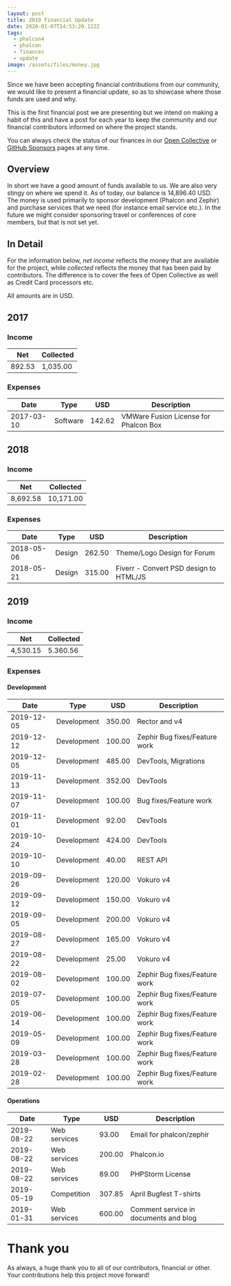 ```yaml
---
layout: post
title: 2019 Financial Update
date: 2020-01-07T14:53:20.122Z
tags:
  - phalcon4
  - phalcon
  - finances
  - update
image: /assets/files/money.jpg
---
```

Since we have been accepting financial contributions from our community, we would like to present a financial update, so as to showcase where those funds are used and why.

<!--more-->

This is the first financial post we are presenting but we intend on making a habit of this and have a post for each year to keep the community and our financial contributors informed on where the project stands.

You can always check the status of our finances in our [Open Collective](https://opencollective.com/phalcon) or [GitHub Sponsors](https://phalcon.io/fund) pages at any time.

## Overview

In short we have a good amount of funds available to us. We are also very stingy on where we spend it. As of today, our balance is 14,896.40 USD. The money is used primarily to sponsor development (Phalcon and Zephir) and purchase services that we need (for instance email service etc.). In the future we might consider sponsoring travel or conferences of core members, but that is not set yet.

## In Detail

For the information below, *net income* reflects the money that are available for the project, while *collected* reflects the money that has been paid by contributors. The difference is to cover the fees of Open Collective as well as Credit Card processors etc.

All amounts are in USD.

## 2017

### Income

| Net    | Collected |
| ------ | --------- |
| 892.53 | 1,035.00  |

### Expenses

| Date       | Type     | USD    | Description                           |
| ---------- | -------- | ------ | ------------------------------------- |
| 2017-03-10 | Software | 142.62 | VMWare Fusion License for Phalcon Box |

## 2018

### Income

| Net      | Collected |
| -------- | --------- |
| 8,692.58 | 10,171.00 |

### Expenses

| Date       | Type   | USD    | Description                            |
| ---------- | ------ | ------ | -------------------------------------- |
| 2018-05-06 | Design | 262.50 | Theme/Logo Design for Forum            |
| 2018-05-21 | Design | 315.00 | Fiverr - Convert PSD design to HTML/JS |

## 2019

### Income

| Net      | Collected |
| -------- | --------- |
| 4,530.15 | 5.360.56  |

### Expenses

#### Development

| Date       | Type        | USD    | Description                   |
| ---------- | ----------- | ------ | ----------------------------- |
| 2019-12-05 | Development | 350.00 | Rector and v4                 |
| 2019-12-12 | Development | 100.00 | Zephir Bug fixes/Feature work |
| 2019-12-05 | Development | 485.00 | DevTools, Migrations          |
| 2019-11-13 | Development | 352.00 | DevTools                      |
| 2019-11-07 | Development | 100.00 | Bug fixes/Feature work        |
| 2019-11-01 | Development | 92.00  | DevTools                      |
| 2019-10-24 | Development | 424.00 | DevTools                      |
| 2019-10-10 | Development | 40.00  | REST API                      |
| 2019-09-26 | Development | 120.00 | Vokuro v4                     |
| 2019-09-12 | Development | 150.00 | Vokuro v4                     |
| 2019-09-05 | Development | 200.00 | Vokuro v4                     |
| 2019-08-27 | Development | 165.00 | Vokuro v4                     |
| 2019-08-22 | Development | 25.00  | Vokuro v4                     |
| 2019-08-02 | Development | 100.00 | Zephir Bug fixes/Feature work |
| 2019-07-05 | Development | 100.00 | Zephir Bug fixes/Feature work |
| 2019-06-14 | Development | 100.00 | Zephir Bug fixes/Feature work |
| 2019-05-09 | Development | 100.00 | Zephir Bug fixes/Feature work |
| 2019-03-28 | Development | 100.00 | Zephir Bug fixes/Feature work |
| 2019-02-28 | Development | 100.00 | Zephir Bug fixes/Feature work |

#### Operations

| Date       | Type         | USD    | Description                           |
| ---------- | ------------ | ------ | ------------------------------------- |
| 2019-08-22 | Web services | 93.00  | Email for phalcon/zephir              |
| 2019-08-22 | Web services | 200.00 | Phalcon.io                            |
| 2019-08-22 | Web services | 89.00  | PHPStorm License                      |
| 2019-05-19 | Competition  | 307.85 | April Bugfest T-shirts                |
| 2019-01-31 | Web services | 600.00 | Comment service in documents and blog |

# Thank you

As always, a huge thank you to all of our contributors, financial or other. Your contributions help this project move forward!
